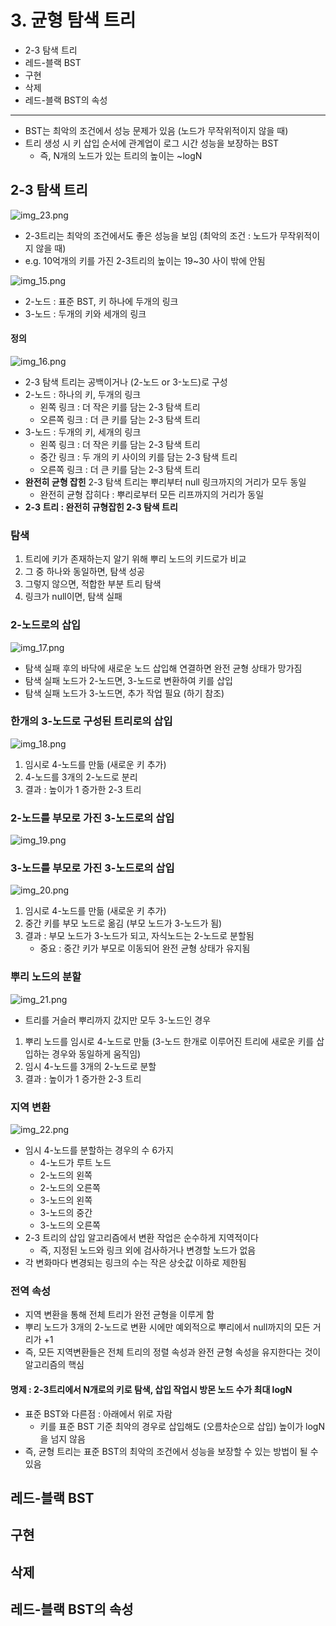 # 3. 균형 탐색 트리

- 2-3 탐색 트리
- 레드-블랙 BST
- 구현
- 삭제
- 레드-블랙 BST의 속성

---

- BST는 최악의 조건에서 성능 문제가 있음 (노드가 무작위적이지 않을 때)
- 트리 생성 시 키 삽입 순서에 관계업이 로그 시간 성능을 보장하는 BST
    - 즉, N개의 노드가 있는 트리의 높이는 ~logN

## 2-3 탐색 트리

![img_23.png](img_23.png)

- 2-3트리는 최악의 조건에서도 좋은 성능을 보임 (최악의 조건 : 노드가 무작위적이지 않을 때)
- e.g. 10억개의 키를 가진 2-3트리의 높이는 19~30 사이 밖에 안됨

![img_15.png](img_15.png)

- 2-노드 : 표준 BST, 키 하나에 두개의 링크
- 3-노드 : 두개의 키와 세개의 링크

#### 정의

![img_16.png](img_16.png)

- 2-3 탐색 트리는 공백이거나 (2-노드 or 3-노드)로 구성
- 2-노드 : 하나의 키, 두개의 링크
    - 왼쪽 링크 : 더 작은 키를 담는 2-3 탐색 트리
    - 오른쪽 링크 : 더 큰 키를 담는 2-3 탐색 트리
- 3-노드 : 두개의 키, 세개의 링크
    - 왼쪽 링크 : 더 작은 키를 담는 2-3 탐색 트리
    - 중간 링크 : 두 개의 키 사이의 키를 담는 2-3 탐색 트리
    - 오른쪽 링크 : 더 큰 키를 담는 2-3 탐색 트리
- **완전히 균형 잡힌** 2-3 탐색 트리는 뿌리부터 null 링크까지의 거리가 모두 동일
    - 완전히 균형 잡히다 : 뿌리로부터 모든 리프까지의 거리가 동일
- **2-3 트리 : 완전히 규형잡힌 2-3 탐색 트리**

### 탐색

1. 트리에 키가 존재하는지 알기 위해 뿌리 노드의 키드로가 비교
2. 그 중 하나와 동일하면, 탐색 성공
3. 그렇지 않으면, 적합한 부분 트리 탐색
4. 링크가 null이면, 탐색 실패

### 2-노드로의 삽입

![img_17.png](img_17.png)

- 탐색 실패 후의 바닥에 새로운 노드 삽입해 연결하면 완전 균형 상태가 망가짐
- 탐색 실패 노드가 2-노드면, 3-노드로 변환하여 키를 삽입
- 탐색 실패 노드가 3-노드면, 추가 작업 필요 (하기 참조)

### 한개의 3-노드로 구성된 트리로의 삽입

![img_18.png](img_18.png)

1. 임시로 4-노드를 만듦 (새로운 키 추가)
2. 4-노드를 3개의 2-노드로 분리
3. 결과 : 높이가 1 증가한 2-3 트리

### 2-노드를 부모로 가진 3-노드로의 삽입

![img_19.png](img_19.png)

### 3-노드를 부모로 가진 3-노드로의 삽입

![img_20.png](img_20.png)

1. 임시로 4-노드를 만듦 (새로운 키 추가)
2. 중간 키를 부모 노드로 옮김 (부모 노드가 3-노드가 됨)
3. 결과 : 부모 노드가 3-노드가 되고, 자식노드는 2-노드로 분할됨
    - 중요 : 중간 키가 부모로 이동되어 완전 균형 상태가 유지됨

### 뿌리 노드의 분할

![img_21.png](img_21.png)

- 트리를 거슬러 뿌리까지 갔지만 모두 3-노드인 경우

1. 뿌리 노드를 임시로 4-노드로 만듦 (3-노드 한개로 이루어진 트리에 새로운 키를 삽입하는 경우와 동일하게 움직임)
2. 임시 4-노드를 3개의 2-노드로 분할
3. 결과 : 높이가 1 증가한 2-3 트리

### 지역 변환

![img_22.png](img_22.png)

- 임시 4-노드를 분할하는 경우의 수 6가지
    - 4-노드가 루트 노드
    - 2-노드의 왼쪽
    - 2-노드의 오른쪽
    - 3-노드의 왼쪽
    - 3-노드의 중간
    - 3-노드의 오른쪽
- 2-3 트리의 삽입 알고리즘에서 변환 작업은 순수하게 지역적이다
    - 즉, 지정된 노드와 링크 외에 검사하거나 변경할 노드가 없음
- 각 변화마다 변경되는 링크의 수는 작은 상숫값 이하로 제한됨

### 전역 속성

- 지역 변환을 통해 전체 트리가 완전 균형을 이루게 함
- 뿌리 노드가 3개의 2-노드로 변환 시에만 예외적으로 뿌리에서 null까지의 모든 거리가 +1
- 즉, 모든 지역변환들은 전체 트리의 정렬 속성과 완전 균형 속성을 유지한다는 것이 알고리즘의 핵심

#### 명제 : 2-3트리에서 N개로의 키로 탐색, 삽입 작업시 방몬 노드 수가 최대 logN

- 표준 BST와 다른점 : 아래에서 위로 자람
    - 키를 표준 BST 기준 최악의 경우로 삽입해도 (오름차순으로 삽입) 높이가 logN을 넘지 않음
- 즉, 균형 트리는 표준 BST의 최악의 조건에서 성능을 보장할 수 있는 방법이 될 수 있음

## 레드-블랙 BST

## 구현

## 삭제

## 레드-블랙 BST의 속성
